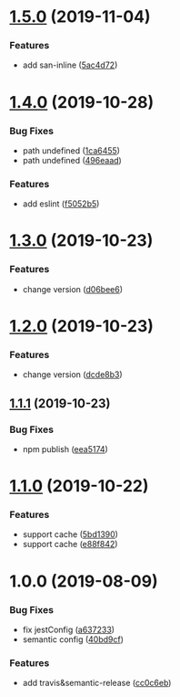 # [1.5.0](https://github.com/searchfe/gulp-parser-inline/compare/v1.4.0...v1.5.0) (2019-11-04)


### Features

* add san-inline ([5ac4d72](https://github.com/searchfe/gulp-parser-inline/commit/5ac4d72d8b440a90abb6f8a7d483e4071e87af8d))

# [1.4.0](https://github.com/searchfe/gulp-parser-inline/compare/v1.3.0...v1.4.0) (2019-10-28)


### Bug Fixes

* path undefined ([1ca6455](https://github.com/searchfe/gulp-parser-inline/commit/1ca6455f7be525d31057db11d45595562f1beb2b))
* path undefined ([496eaad](https://github.com/searchfe/gulp-parser-inline/commit/496eaada09f17935261cebca9a7c2557776248cd))


### Features

* add eslint ([f5052b5](https://github.com/searchfe/gulp-parser-inline/commit/f5052b5742a2d0f19053e8700e818ca090c20b66))

# [1.3.0](https://github.com/searchfe/gulp-parser-inline/compare/v1.2.0...v1.3.0) (2019-10-23)


### Features

* change version ([d06bee6](https://github.com/searchfe/gulp-parser-inline/commit/d06bee6c6b1aa4101d82d9f18b880ca661adf06e))

# [1.2.0](https://github.com/searchfe/gulp-parser-inline/compare/v1.1.1...v1.2.0) (2019-10-23)


### Features

* change version ([dcde8b3](https://github.com/searchfe/gulp-parser-inline/commit/dcde8b3fab4c7a6192cd64432529905c22a1deac))

## [1.1.1](https://github.com/searchfe/gulp-parser-inline/compare/v1.1.0...v1.1.1) (2019-10-23)


### Bug Fixes

* npm publish ([eea5174](https://github.com/searchfe/gulp-parser-inline/commit/eea5174064d67e8b7ac6d8e605fb0ff50a7061f1))

# [1.1.0](https://github.com/searchfe/gulp-parser-inline/compare/v1.0.0...v1.1.0) (2019-10-22)


### Features

* support cache ([5bd1390](https://github.com/searchfe/gulp-parser-inline/commit/5bd139061e9c0a94b01b6c3412f6d348548039a6))
* support cache ([e88f842](https://github.com/searchfe/gulp-parser-inline/commit/e88f84284d024445301fc3d32ffeeef4595a473d))

# 1.0.0 (2019-08-09)


### Bug Fixes

* fix jestConfig ([a637233](https://github.com/searchfe/gulp-parser-inline/commit/a637233))
* semantic config ([40bd9cf](https://github.com/searchfe/gulp-parser-inline/commit/40bd9cf))


### Features

* add travis&semantic-release ([cc0c6eb](https://github.com/searchfe/gulp-parser-inline/commit/cc0c6eb))

